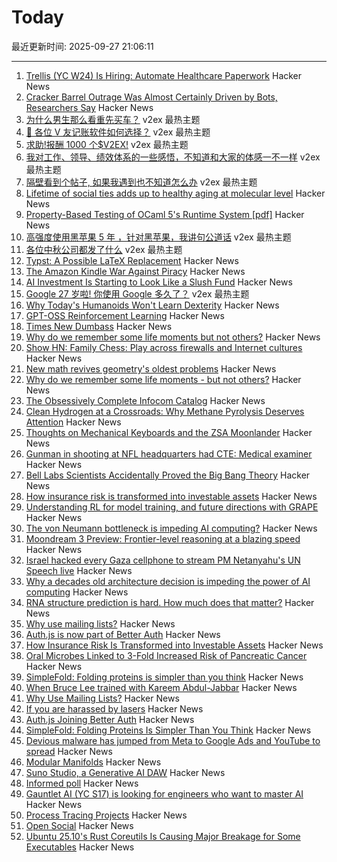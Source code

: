# Today

最近更新时间: 2025-09-27 21:06:11

--- 
1. [Trellis (YC W24) Is Hiring: Automate Healthcare Paperwork](https://www.ycombinator.com/companies/trellis/jobs/C0VryYb-forward-deployed-engineers-intern-august-2025) Hacker News
2. [Cracker Barrel Outrage Was Almost Certainly Driven by Bots, Researchers Say](https://gizmodo.com/cracker-barrel-outrage-was-almost-certainly-driven-by-bots-researchers-say-2000664221) Hacker News
3. [为什么男生那么看重先买车？](https://www.v2ex.com/t/1162193) v2ex 最热主题
4. [🙏 各位 V 友记账软件如何选择？](https://www.v2ex.com/t/1162182) v2ex 最热主题
5. [求助!报酬 1000 个$V2EX!](https://www.v2ex.com/t/1162173) v2ex 最热主题
6. [我对工作、领导、绩效体系的一些感悟，不知道和大家的体感一不一样](https://www.v2ex.com/t/1162164) v2ex 最热主题
7. [隔壁看到个帖子, 如果我遇到也不知道怎么办](https://www.v2ex.com/t/1162138) v2ex 最热主题
8. [Lifetime of social ties adds up to healthy aging at molecular level](https://news.cornell.edu/stories/2025/09/lifetime-social-ties-adds-healthy-aging) Hacker News
9. [Property-Based Testing of OCaml 5's Runtime System [pdf]](https://janmidtgaard.dk/papers/Midtgaard%3AOLIVIERFEST25.pdf) Hacker News
10. [高强度使用黑苹果 5 年 ，针对黑苹果，我讲句公道话](https://www.v2ex.com/t/1162162) v2ex 最热主题
11. [各位中秋公司都发了什么](https://www.v2ex.com/t/1162159) v2ex 最热主题
12. [Typst: A Possible LaTeX Replacement](https://lwn.net/Articles/1037577/) Hacker News
13. [The Amazon Kindle War Against Piracy](https://goodereader.com/blog/kindle/the-amazon-kindle-war-against-piracy) Hacker News
14. [AI Investment Is Starting to Look Like a Slush Fund](https://nymag.com/intelligencer/article/ai-investment-is-starting-to-look-like-a-slush-fund.html) Hacker News
15. [Google 27 岁啦! 你使用 Google 多久了？](https://www.v2ex.com/t/1162149) v2ex 最热主题
16. [Why Today's Humanoids Won't Learn Dexterity](https://rodneybrooks.com/why-todays-humanoids-wont-learn-dexterity/) Hacker News
17. [GPT-OSS Reinforcement Learning](https://docs.unsloth.ai/new/gpt-oss-reinforcement-learning) Hacker News
18. [Times New Dumbass](https://timesnewdumbass.co/) Hacker News
19. [Why do we remember some life moments but not others?](https://www.bu.edu/articles/2025/why-do-we-remember-some-moments-but-not-others/) Hacker News
20. [Show HN: Family Chess: Play across firewalls and Internet cultures](https://github.com/kelvinq/family-chess) Hacker News
21. [New math revives geometry's oldest problems](https://www.quantamagazine.org/new-math-revives-geometrys-oldest-problems-20250926/) Hacker News
22. [Why do we remember some life moments - but not others?](https://www.bu.edu/articles/2025/why-do-we-remember-some-moments-but-not-others/) Hacker News
23. [The Obsessively Complete Infocom Catalog](https://eblong.com/infocom/) Hacker News
24. [Clean Hydrogen at a Crossroads: Why Methane Pyrolysis Deserves Attention](https://www.c2es.org/2025/09/clean-hydrogen-at-a-crossroads-why-methane-pyrolysis-deserves-attention/) Hacker News
25. [Thoughts on Mechanical Keyboards and the ZSA Moonlander](https://www.masteringemacs.org/article/thoughts-on-mechanical-keyboards-zsa-moonlander) Hacker News
26. [Gunman in shooting at NFL headquarters had CTE: Medical examiner](https://abcnews.go.com/US/shane-tamura-gunman-shooting-nfl-headquarters-cte-medical/story?id=125972038) Hacker News
27. [Bell Labs Scientists Accidentally Proved the Big Bang Theory](https://spectrum.ieee.org/big-bang-theory-discovery) Hacker News
28. [How insurance risk is transformed into investable assets](https://riskvest.io/riskvest-insights/transforming-insurance-risk) Hacker News
29. [Understanding RL for model training, and future directions with GRAPE](https://arxiv.org/abs/2509.04501) Hacker News
30. [The von Neumann bottleneck is impeding AI computing?](https://research.ibm.com/blog/why-von-neumann-architecture-is-impeding-the-power-of-ai-computing) Hacker News
31. [Moondream 3 Preview: Frontier-level reasoning at a blazing speed](https://moondream.ai/blog/moondream-3-preview) Hacker News
32. [Israel hacked every Gaza cellphone to stream PM Netanyahu's UN Speech live](https://twitter.com/israelipm/status/1971570108322480350) Hacker News
33. [Why a decades old architecture decision is impeding the power of AI computing](https://research.ibm.com/blog/why-von-neumann-architecture-is-impeding-the-power-of-ai-computing) Hacker News
34. [RNA structure prediction is hard. How much does that matter?](https://www.owlposting.com/p/rna-structure-prediction-is-hard) Hacker News
35. [Why use mailing lists?](https://mailarchive.ietf.org/arch/msg/ietf/q6A_anL1u-Y9iXe-vboiOYamsl0/) Hacker News
36. [Auth.js is now part of Better Auth](https://www.better-auth.com/blog/authjs-joins-better-auth) Hacker News
37. [How Insurance Risk Is Transformed into Investable Assets](https://riskvest.io/riskvest-insights/transforming-insurance-risk) Hacker News
38. [Oral Microbes Linked to 3-Fold Increased Risk of Pancreatic Cancer](https://nyulangone.org/news/oral-microbes-linked-increased-risk-pancreatic-cancer) Hacker News
39. [SimpleFold: Folding proteins is simpler than you think](https://github.com/apple/ml-simplefold) Hacker News
40. [When Bruce Lee trained with Kareem Abdul-Jabbar](https://lithub.com/when-bruce-lee-trained-with-kareem-abdul-jabbar/) Hacker News
41. [Why Use Mailing Lists?](https://mailarchive.ietf.org/arch/msg/ietf/q6A_anL1u-Y9iXe-vboiOYamsl0/) Hacker News
42. [If you are harassed by lasers](https://www.laserpointersafety.com/harassment.html) Hacker News
43. [Auth.js Joining Better Auth](https://www.better-auth.com/blog/authjs-joins-better-auth) Hacker News
44. [SimpleFold: Folding Proteins Is Simpler Than You Think](https://github.com/apple/ml-simplefold) Hacker News
45. [Devious malware has jumped from Meta to Google Ads and YouTube to spread](https://www.techradar.com/pro/security/this-devious-malware-has-jumped-from-meta-over-to-google-ads-and-youtube-to-spread-heres-how-to-stay-safe) Hacker News
46. [Modular Manifolds](https://thinkingmachines.ai/blog/modular-manifolds/) Hacker News
47. [Suno Studio, a Generative AI DAW](https://suno.com/studio-welcome) Hacker News
48. [Informed poll](https://pigweed.dev/pw_async2/informed_poll.html) Hacker News
49. [Gauntlet AI (YC S17) is looking for engineers who want to master AI](https://apply.gauntletai.com/) Hacker News
50. [Process Tracing Projects](https://github.com/oils-for-unix/oils/wiki/Process-Tracing-Projects) Hacker News
51. [Open Social](https://overreacted.io/open-social/) Hacker News
52. [Ubuntu 25.10's Rust Coreutils Is Causing Major Breakage for Some Executables](https://www.phoronix.com/news/Ubuntu-25.10-Coreutils-Makeself) Hacker News
